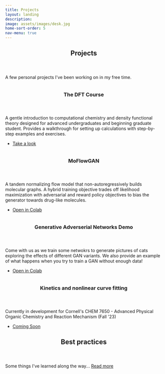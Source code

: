 ```yaml
---
title: Projects
layout: landing
description: 
image: assets/images/desk.jpg
home-sort-order: 5
nav-menu: true
---
```


<!-- Main -->
<div id="main">

<!-- One -->
<section id="one">
    <div class="inner">
        <header class="major">
            <h2>Projects</h2>
        </header>
        <p>A few personal projects I've been working on in my free time.
        </p>
    </div>
</section>

<!-- Two -->
<section id="two" class="spotlights">
    <section>
        <a href="https://thisisntnathan.github.io/dftCourse/introduction.html" target="_blank" class="image">
            <img src="{% link assets/images/teaching/graph.jpg %}" alt="" data-position="center center" />
        </a>
        <div class="content">
            <div class="inner">
                <header class="major">
                    <h3>The DFT Course</h3>
                </header>
                <p> A gentle introduction to computational chemistry and density functional theory designed for advanced undergraduates and beginning graduate student. Provides a walkthrough for setting up calculations with step-by-step examples and exercises.
                </p>
                <ul class="actions">
                    <li><a href="https://thisisntnathan.github.io/dftCourse/introduction.html" target="_blank" class="button next">Take a look</a></li>
                </ul>
            </div>
        </div>
    </section>
    <section>
        <a href="https://colab.research.google.com/github/thisisntnathan/MoFlowGAN/blob/main/evaluate.ipynb" target="_blank" class="image">
            <img src="{% link assets/images/teaching/MoFlowGAN.png %}" alt="" data-position="top center" />
        </a>
        <div class="content">
            <div class="inner">
                <header class="major">
                    <h3>MoFlowGAN</h3>
                </header>
                <p> A tandem normalizing flow model that non-autoregressively builds molecular graphs. A hybrid training objective trades off likelihood maximization with adversarial and reward policy objectives to bias the generator towards drug-like molecules.
                </p>
                <ul class="actions">
                    <li><a href="https://colab.research.google.com/github/thisisntnathan/MoFlowGAN/blob/main/evaluate.ipynb" target="_blank" class="button">Open in Colab</a></li>
                </ul>
            </div>
        </div>
    </section>
    <section>
        <a href="https://colab.research.google.com/drive/1qgzFJJMkgNjBxhQJs3cLhfCjTVWmdaAw?usp=sharing" target="_blank" class="image">
            <img src="{% link assets/images/teaching/GANsDemo.png %}" alt="" data-position="top center" />
        </a>
        <div class="content">
            <div class="inner">
                <header class="major">
                    <h3>Generative Adverserial Networks Demo</h3>
                </header>
                <p> Come with us as we train some netwokrs to generate pictures of cats exploring the effects of different GAN variants. We also provide an example of what happens when you try to train a GAN without enough data!
                </p>
                <ul class="actions">
                    <li><a href="https://colab.research.google.com/drive/1qgzFJJMkgNjBxhQJs3cLhfCjTVWmdaAw?usp=sharing" target="_blank" class="button">Open in Colab</a></li>
                </ul>
            </div>
        </div>
    </section>
    <section>
        <a href="" target="_blank" class="image">
            <img src="{% link assets/images/teaching/chemical-kinetics.jpg %}" alt="" data-position="top center" />
        </a>
        <div class="content">
            <div class="inner">
                <header class="major">
                    <h3>Kinetics and nonlinear curve fitting</h3>
                </header>
                <p>Currently in development for Cornell's CHEM 7650 - Advanced Physical Organic Chemistry and Reaction Mechanism (Fall '23)
                </p>
                <ul class="actions">
                    <li><a href="" target="_blank" class="button">Coming Soon</a></li>
                </ul>
            </div>
        </div>
    </section>
</section>

<!-- One -->
<section id="one">
    <div class="inner">
        <header class="major">
            <h2>Best practices</h2>
        </header>
        <p>Some things I've learned along the way... <a href='/thoughts/best.html'>Read more</a>
        </p>
    </div>
</section>
